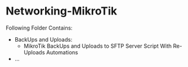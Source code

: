 # Networking-MikroTik
Following Folder Contains:
* BackUps and Uploads:
  - MikroTik BackUps and Uploads to SFTP Server Script With Re-Uploads Automations
* ...
